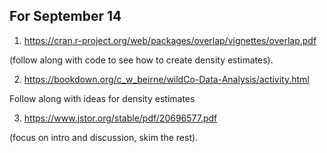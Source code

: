 ## For September 14

1. https://cran.r-project.org/web/packages/overlap/vignettes/overlap.pdf

(follow along with code to see how to create density estimates).

2. https://bookdown.org/c_w_beirne/wildCo-Data-Analysis/activity.html

Follow along with ideas for density estimates

3. https://www.jstor.org/stable/pdf/20696577.pdf

(focus on intro and discussion, skim the rest).
